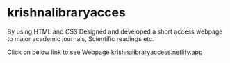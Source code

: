 # krishnalibraryacces

By using HTML and CSS Designed and developed a short access webpage  to major academic journals, Scientific readings etc.

Click on below link to see Webpage
[krishnalibraryaccess.netlify.app](url)
